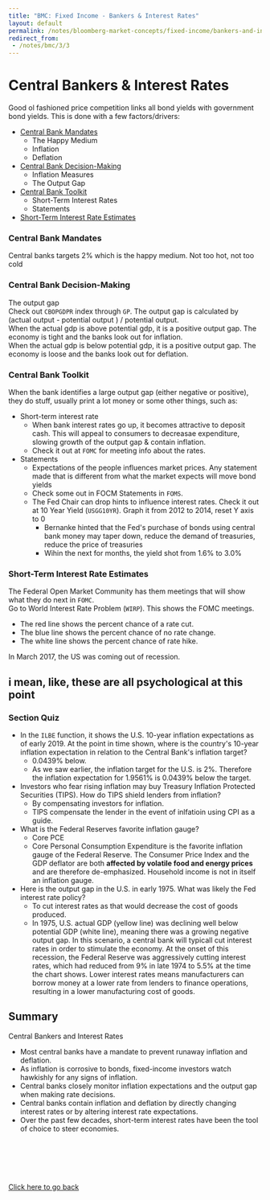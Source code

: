 ```yaml
---
title: "BMC: Fixed Income - Bankers & Interest Rates"
layout: default
permalink: /notes/bloomberg-market-concepts/fixed-income/bankers-and-interest-rates
redirect_from:
 - /notes/bmc/3/3
---
```


# Central Bankers & Interest Rates
Good ol fashioned price competition links all bond yields with government bond yields. This is done with a few factors/drivers:
- [Central Bank Mandates](#central-bank-mandates)
	- The Happy Medium
	- Inflation
	- Deflation
- [Central Bank Decision-Making](#central-bank-decision-making)
	- Inflation Measures
	- The Output Gap
- [Central Bank Toolkit](#central-bank-toolkit)
	- Short-Term Interest Rates
	- Statements
- [Short-Term Interest Rate Estimates](#short-term-interest-rate-estimates)

### Central Bank Mandates
Central banks targets 2% which is the happy medium. Not too hot, not too cold

### Central Bank Decision-Making
The output gap  
Check out `CBOPGDPR` index through `GP`. The output gap is calculated by (actual output - potential output ) / potential output.  
When the actual gdp is above potential gdp, it is a positive output gap. The economy is tight and the banks look out for inflation.  
When the actual gdp is below potential gdp, it is a positive output gap. The economy is loose and the banks look out for deflation.

### Central Bank Toolkit
When the bank identifies a large output gap (either negative or positive), they do stuff, usually print a lot money or some other things, such as:
- Short-term interest rate
	- When bank interest rates go up, it becomes attractive to deposit cash. This will appeal to consumers to decreasae expenditure, slowing growth of the output gap & contain inflation. 
	- Check it out at `FOMC` for meeting info about the rates. 
- Statements
	- Expectations of the people influences market prices. Any statement made that is different from what the market expects will move bond yields
	- Check some out in FOCM Statements in `FOMS`.
	- The Fed Chair can drop hints to influence interest rates. Check it out at 10 Year Yield (`USGG10YR`). Graph it from 2012 to 2014, reset Y axis to 0
		- Bernanke hinted that the Fed's purchase of bonds using central bank money may taper down, reduce the demand of treasuries, reduce the price of treasuries
		- Wihin the next for months, the yield shot from 1.6% to 3.0%

### Short-Term Interest Rate Estimates
The Federal Open Market Community has them meetings that will show what they do next in `FOMC`.  
Go to World Interest Rate Problem (`WIRP`). This shows the FOMC meetings.  
- The red line shows the percent chance of a rate cut.
- The blue line shows the percent chance of no rate change. 
- The white line shows the percent chance of rate hike. 

In March 2017, the US was coming out of recession. 

## i mean, like, these are all psychological at this point 

### Section Quiz
- In the `ILBE` function, it shows the U.S. 10-year inflation expectations as of early 2019. At the point in time shown, where is the country's 10-year inflation expectation in relation to the Central Bank's inflation target?
	- 0.0439% below. 
	- As we saw earlier, the inflation target for the U.S. is 2%. Therefore the inflation expectation for 1.9561% is 0.0439% below the target. 
- Investors who fear rising inflation may buy Treasury Inflation Protected Securities (TIPS). How do TIPS shield lenders from inflation?
	- By compensating investors for inflation. 
	- TIPS compensate the lender in the event of inlfatioin using CPI as a guide. 
- What is the Federal Reserves favorite inflation gauge? 
	- Core PCE
	- Core Personal Consumption Expenditure is the favorite inflation gauge of the Federal Reserve. The Consumer Price Index and the GDP deflator are both **affected by volatile food and energy prices** and are therefore de-emphasized. Household income is not in itself an inflation gauge. 
- Here is the output gap in the U.S. in early 1975. What was likely the Fed interest rate policy? 
	- To cut interest rates as that would decrease the cost of goods produced.
	- In 1975, U.S. actual GDP (yellow line) was declining well below potential GDP (white line), meaning there was a growing negative output gap. In this scenario, a central bank will typicall cut interest rates in order to stimulate the economy. At the onset of this recession, the Federal Reserve was aggressively cutting interest rates, which had reduced from 9% in late 1974 to 5.5% at the time the chart shows. Lower interest rates means manufacturers can borrow money at a lower rate from lenders to finance operations, resulting in a lower manufacturing cost of goods. 

## Summary
Central Bankers and Interest Rates
- Most central banks have a mandate to prevent runaway inflation and deflation. 
- As inflation is corrosive to bonds, fixed-income investors watch hawkishly for any signs of inflation. 
- Central banks closely monitor inflation expectations and the output gap when making rate decisions. 
- Central banks contain inflation and deflation by directly changing interest rates or by altering interest rate expectations. 
- Over the past few decades, short-term interest rates have been the tool of choice to steer economies. 


<br><br><br><br><br>
[Click here to go back](..)